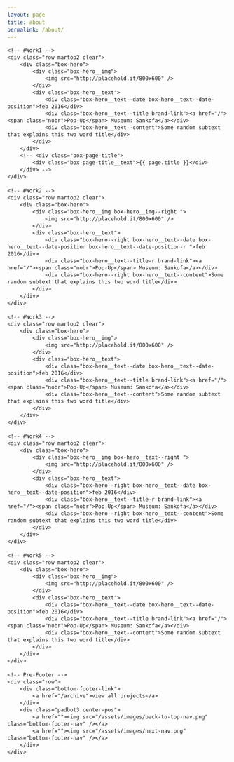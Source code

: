 ```yaml
---
layout: page
title: about
permalink: /about/
---
```


<div class="crwns-wrapper clear">

	<!-- #Work1 -->
	<div class="row martop2 clear">
		<div class="box-hero">
			<div class="box-hero__img">
				<img src="http://placehold.it/800x600" />
			</div>
			<div class="box-hero__text">
				<div class="box-hero__text--date box-hero__text--date-position">feb 2016</div>
				<div class="box-hero__text--title brand-link"><a href="/"><span class="nobr">Pop-Up</span> Museum: Sankofa</a></div>
				<div class="box-hero__text--content">Some random subtext that explains this two word title</div>
			</div>
		</div>
		<!-- <div class="box-page-title">
			<div class="box-page-title__text">{{ page.title }}</div>
		</div> -->
	</div>

	<!-- #Work2 -->
	<div class="row martop2 clear">
		<div class="box-hero">
			<div class="box-hero__img box-hero__img--right ">
				<img src="http://placehold.it/800x600" />
			</div>
			<div class="box-hero__text">
				<div class="box-hero--right box-hero__text--date box-hero__text--date-position box-hero__text--date-position-r ">feb 2016</div>
				<div class="box-hero__text--title-r brand-link"><a href="/"><span class="nobr">Pop-Up</span> Museum: Sankofa</a></div>
				<div class="box-hero--right box-hero__text--content">Some random subtext that explains this two word title</div>
			</div>
		</div>
	</div>

	<!-- #Work3 -->
	<div class="row martop2 clear">
		<div class="box-hero">
			<div class="box-hero__img">
				<img src="http://placehold.it/800x600" />
			</div>
			<div class="box-hero__text">
				<div class="box-hero__text--date box-hero__text--date-position">feb 2016</div>
				<div class="box-hero__text--title brand-link"><a href="/"><span class="nobr">Pop-Up</span> Museum: Sankofa</a></div>
				<div class="box-hero__text--content">Some random subtext that explains this two word title</div>
			</div>
		</div>
	</div>

	<!-- #Work4 -->
	<div class="row martop2 clear">
		<div class="box-hero">
			<div class="box-hero__img box-hero__text--right ">
				<img src="http://placehold.it/800x600" />
			</div>
			<div class="box-hero__text">
				<div class="box-hero--right box-hero__text--date box-hero__text--date-position">feb 2016</div>
				<div class="box-hero__text--title-r brand-link"><a href="/"><span class="nobr">Pop-Up</span> Museum: Sankofa</a></div>
				<div class="box-hero--right box-hero__text--content">Some random subtext that explains this two word title</div>
			</div>
		</div>
	</div>

	<!-- #Work5 -->
	<div class="row martop2 clear">
		<div class="box-hero">
			<div class="box-hero__img">
				<img src="http://placehold.it/800x600" />
			</div>
			<div class="box-hero__text">
				<div class="box-hero__text--date box-hero__text--date-position">feb 2016</div>
				<div class="box-hero__text--title brand-link"><a href="/"><span class="nobr">Pop-Up</span> Museum: Sankofa</a></div>
				<div class="box-hero__text--content">Some random subtext that explains this two word title</div>
			</div>
		</div>
	</div>

	<!-- Pre-Footer -->
	<div class="row">
		<div class="bottom-footer-link">
      		<a href="/archive">view all projects</a>
    	</div>
	    <div class="padbot3 center-pos">
	        <a href=""><img src="/assets/images/back-to-top-nav.png" class="bottom-footer-nav" /></a>
	        <a href=""><img src="/assets/images/next-nav.png" class="bottom-footer-nav" /></a>
	    </div>
	</div>
</div>